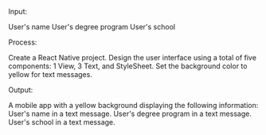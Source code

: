 Input:

User's name
User's degree program
User's school

Process:

Create a React Native project.
Design the user interface using a total of five components: 1 View, 3 Text, and StyleSheet.
Set the background color to yellow for text messages.

Output:

A mobile app with a yellow background displaying the following information:
User's name in a text message.
User's degree program in a text message.
User's school in a text message.
